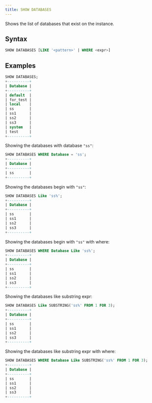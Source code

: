 ```yaml
---
title: SHOW DATABASES
---
```


Shows the list of databases that exist on the instance.

## Syntax

```sql
SHOW DATABASES [LIKE '<pattern>' | WHERE <expr>]
```

## Examples
```sql
SHOW DATABASES;
+----------+
| Database |
+----------+
| default  |
| for_test |
| local    |
| ss       |
| ss1      |
| ss2      |
| ss3      |
| system   |
| test     |
+----------+
```

Showing the databases with database `"ss"`:
```sql
SHOW DATABASES WHERE Database = 'ss';
+----------+
| Database |
+----------+
| ss       |
+----------+
```

Showing the databases begin with `"ss"`:
```sql
SHOW DATABASES Like 'ss%';
+----------+
| Database |
+----------+
| ss       |
| ss1      |
| ss2      |
| ss3      |
+----------+
```

Showing the databases begin with `"ss"` with where:
```sql
SHOW DATABASES WHERE Database Like 'ss%';
+----------+
| Database |
+----------+
| ss       |
| ss1      |
| ss2      |
| ss3      |
+----------+
```

Showing the databases like substring expr:
```sql
SHOW DATABASES Like SUBSTRING('ss%' FROM 1 FOR 3);
+----------+
| Database |
+----------+
| ss       |
| ss1      |
| ss2      |
| ss3      |
+----------+
```

Showing the databases like substring expr with where:
```sql
SHOW DATABASES WHERE Database Like SUBSTRING('ss%' FROM 1 FOR 3);
+----------+
| Database |
+----------+
| ss       |
| ss1      |
| ss2      |
| ss3      |
+----------+
```
